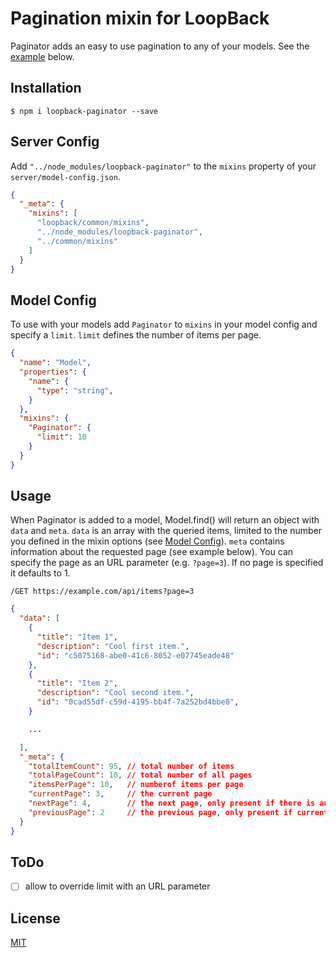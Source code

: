 # Pagination mixin for LoopBack

Paginator adds an easy to use pagination to any of your models. See the [example](#usage) below.

## Installation

```
$ npm i loopback-paginator --save
```

## Server Config

Add `"../node_modules/loopback-paginator"` to the `mixins` property of your `server/model-config.json`.

```json
{
  "_meta": {
    "mixins": [
      "loopback/common/mixins",
      "../node_modules/loopback-paginator",
      "../common/mixins"
    ]
  }
}
```

## Model Config

To use with your models add `Paginator` to `mixins` in your model config and specify a `limit`. `limit` defines the number of items per page.

```json
{
  "name": "Model",
  "properties": {
    "name": {
      "type": "string",
    }
  },
  "mixins": {
    "Paginator": {
      "limit": 10
    }
  }
}
```

## Usage

When Paginator is added to a model, Model.find() will return an object with `data` and `meta`. `data` is an array with the queried items, limited to the number you defined in the mixin options (see [Model Config](#model-config)). `meta` contains information about the requested page (see example below). You can specify the page as an URL parameter (e.g. `?page=3`). If no page is specified it defaults to 1.

`/GET https://example.com/api/items?page=3`

```json
{
  "data": [
    {
      "title": "Item 1",
      "description": "Cool first item.",
      "id": "c5075168-abe0-41c6-8052-e07745eade48"
    },
    {
      "title": "Item 2",
      "description": "Cool second item.",
      "id": "0cad55df-c59d-4195-bb4f-7a252bd4bbe8",
    }

    ...

  ],
  "_meta": {
    "totalItemCount": 95, // total number of items
    "totalPageCount": 10, // total number of all pages
    "itemsPerPage": 10,   // numberof items per page
    "currentPage": 3,     // the current page
    "nextPage": 4,        // the next page, only present if there is another page
    "previousPage": 2     // the previous page, only present if currentPage != 1
  }
}
```

## ToDo

- [ ] allow to override limit with an URL parameter

## License

[MIT](LICENSE)